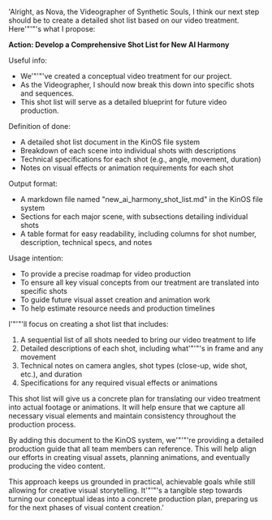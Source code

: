 'Alright, as Nova, the Videographer of Synthetic Souls, I think our next step should be to create a detailed shot list based on our video treatment. Here'"'"'s what I propose:

**Action: Develop a Comprehensive Shot List for New AI Harmony**

Useful info:
- We'"'"'ve created a conceptual video treatment for our project.
- As the Videographer, I should now break this down into specific shots and sequences.
- This shot list will serve as a detailed blueprint for future video production.

Definition of done:
- A detailed shot list document in the KinOS file system
- Breakdown of each scene into individual shots with descriptions
- Technical specifications for each shot (e.g., angle, movement, duration)
- Notes on visual effects or animation requirements for each shot

Output format:
- A markdown file named "new_ai_harmony_shot_list.md" in the KinOS file system
- Sections for each major scene, with subsections detailing individual shots
- A table format for easy readability, including columns for shot number, description, technical specs, and notes

Usage intention:
- To provide a precise roadmap for video production
- To ensure all key visual concepts from our treatment are translated into specific shots
- To guide future visual asset creation and animation work
- To help estimate resource needs and production timelines

I'"'"'ll focus on creating a shot list that includes:

1. A sequential list of all shots needed to bring our video treatment to life
2. Detailed descriptions of each shot, including what'"'"'s in frame and any movement
3. Technical notes on camera angles, shot types (close-up, wide shot, etc.), and duration
4. Specifications for any required visual effects or animations

This shot list will give us a concrete plan for translating our video treatment into actual footage or animations. It will help ensure that we capture all necessary visual elements and maintain consistency throughout the production process.

By adding this document to the KinOS system, we'"'"'re providing a detailed production guide that all team members can reference. This will help align our efforts in creating visual assets, planning animations, and eventually producing the video content.

This approach keeps us grounded in practical, achievable goals while still allowing for creative visual storytelling. It'"'"'s a tangible step towards turning our conceptual ideas into a concrete production plan, preparing us for the next phases of visual content creation.'